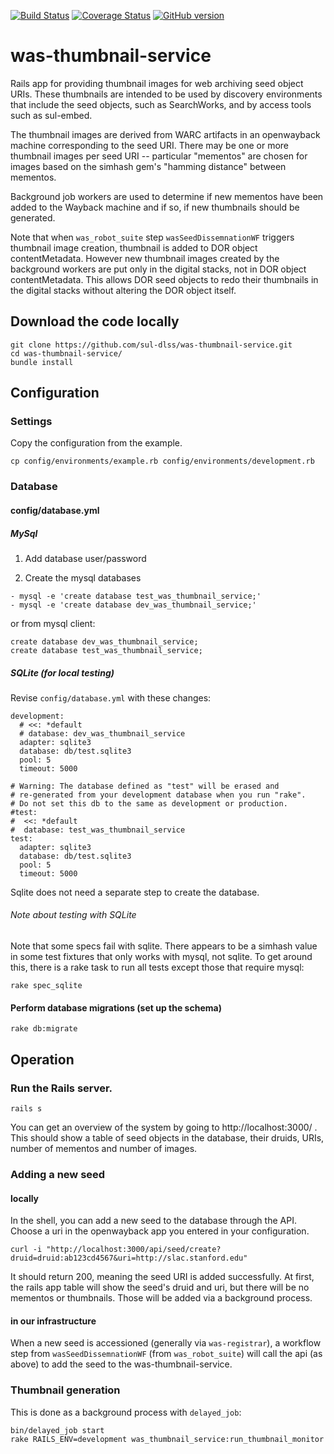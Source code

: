 [<img src="https://travis-ci.org/sul-dlss/was-thumbnail-service.svg?branch=master" alt="Build Status" />](https://travis-ci.org/sul-dlss/was-thumbnail-service)
[![Coverage Status](https://coveralls.io/repos/sul-dlss/was-thumbnail-service/badge.svg?branch=master)](https://coveralls.io/r/sul-dlss/was-thumbnail-service?branch=master)
[![GitHub version](https://badge.fury.io/gh/sul-dlss%2Fwas-thumbnail-service.svg)](https://badge.fury.io/gh/sul-dlss%2Fwas-thumbnail-service)

# was-thumbnail-service
Rails app for providing thumbnail images for web archiving seed object URIs.    These thumbnails are intended to be used by discovery environments that include the seed objects, such as SearchWorks, and by access tools such as sul-embed.

The thumbnail images are derived from WARC artifacts in an openwayback machine corresponding to the seed URI.  There may be one or more thumbnail images per seed URI -- particular "mementos" are chosen for images based on the simhash gem's "hamming distance" between mementos.

Background job workers are used to determine if new mementos have been added to the Wayback machine and if so, if new thumbnails should be generated.

Note that when `was_robot_suite` step `wasSeedDissemnationWF` triggers thumbnail image creation, thumbnail is added to DOR object contentMetadata.  However new thumbnail images created by the background workers are put only in the digital stacks, not in DOR object contentMetadata.  This allows DOR seed objects to redo their thumbnails in the digital stacks without altering the DOR object itself.

## Download the code locally
```
git clone https://github.com/sul-dlss/was-thumbnail-service.git
cd was-thumbnail-service/
bundle install
```

## Configuration

### Settings
Copy the configuration from the example.
```
cp config/environments/example.rb config/environments/development.rb
```

### Database

#### config/database.yml

##### MySql

1. Add database user/password

2. Create the mysql databases

```
- mysql -e 'create database test_was_thumbnail_service;'
- mysql -e 'create database dev_was_thumbnail_service;'
```

or from mysql client:
```
create database dev_was_thumbnail_service;
create database test_was_thumbnail_service;
```

##### SQLite (for local testing)

Revise `config/database.yml` with these changes:

```
development:
  # <<: *default
  # database: dev_was_thumbnail_service
  adapter: sqlite3
  database: db/test.sqlite3
  pool: 5
  timeout: 5000

# Warning: The database defined as "test" will be erased and
# re-generated from your development database when you run "rake".
# Do not set this db to the same as development or production.
#test:
#  <<: *default
#  database: test_was_thumbnail_service
test:
  adapter: sqlite3
  database: db/test.sqlite3
  pool: 5
  timeout: 5000
```

Sqlite does not need a separate step to create the database.

###### Note about testing with SQLite

Note that some specs fail with sqlite.  There appears to be a simhash value in some test fixtures that only works with mysql, not sqlite.  To get around this, there is a rake task to run all tests except those that require mysql:

```
rake spec_sqlite
```

#### Perform database migrations (set up the schema)

```
rake db:migrate
```

## Operation

### Run the Rails server.

```
rails s
```

You can get an overview of the system by going to http://localhost:3000/ .  This should show a table of seed objects in the database, their druids, URIs, number of mementos and number of images.

### Adding a new seed

#### locally

In the shell, you can add a new seed to the database through the API.  Choose a uri in the openwayback app you entered in your configuration.

```
curl -i "http://localhost:3000/api/seed/create?druid=druid:ab123cd4567&uri=http://slac.stanford.edu"
```

It should return 200, meaning the seed URI is added successfully.  At first, the rails app table will show the seed's druid and uri, but there will be no mementos or thumbnails.  Those will be added via a background process.

#### in our infrastructure

When a new seed is accessioned (generally via `was-registrar`), a workflow step from `wasSeedDissemnationWF` (from `was_robot_suite`) will call the api (as above) to add the seed to the was-thumbnail-service.

### Thumbnail generation

This is done as a background process with `delayed_job`:

```
bin/delayed_job start
rake RAILS_ENV=development was_thumbnail_service:run_thumbnail_monitor
```
